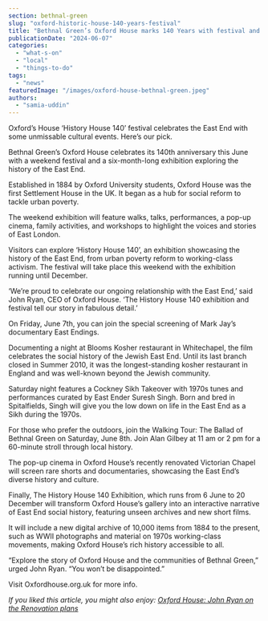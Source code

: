 ```yaml
---
section: bethnal-green
slug: "oxford-historic-house-140-years-festival"
title: "Bethnal Green’s Oxford House marks 140 Years with festival and exhibition"
publicationDate: "2024-06-07"
categories: 
  - "what-s-on"
  - "local"
  - "things-to-do"
tags: 
  - "news"
featuredImage: "/images/oxford-house-bethnal-green.jpeg"
authors: 
  - "samia-uddin"
---
```


Oxford’s House ‘History House 140’ festival celebrates the East End with some unmissable cultural events. Here’s our pick.

Bethnal Green’s Oxford House celebrates its 140th anniversary this June with a weekend festival and a six-month-long exhibition exploring the history of the East End.

Established in 1884 by Oxford University students, Oxford House was the first Settlement House in the UK. It began as a hub for social reform to tackle urban poverty.

The weekend exhibition will feature walks, talks, performances, a pop-up cinema, family activities, and workshops to highlight the voices and stories of East London.

Visitors can explore ‘History House 140’, an exhibition showcasing the history of the East End, from urban poverty reform to working-class activism. The festival will take place this weekend with the exhibition running until December. 

‘We’re proud to celebrate our ongoing relationship with the East End,’ said John Ryan, CEO of Oxford House. ‘The History House 140 exhibition and festival tell our story in fabulous detail.’

On Friday, June 7th, you can join the special screening of Mark Jay’s documentary East Endings. 

Documenting a night at Blooms Kosher restaurant in Whitechapel, the film celebrates the social history of the Jewish East End. Until its last branch closed in Summer 2010, it was the longest-standing kosher restaurant in England and was well-known beyond the Jewish community.

Saturday night features a Cockney Sikh Takeover with 1970s tunes and performances curated by East Ender Suresh Singh. Born and bred in Spitalfields, Singh will give you the low down on life in the East End as a Sikh during the 1970s.

For those who prefer the outdoors, join the Walking Tour: The Ballad of Bethnal Green on Saturday, June 8th. Join Alan Gilbey at 11 am or 2 pm for a 60-minute stroll through local history.

The pop-up cinema in Oxford House’s recently renovated Victorian Chapel will screen rare shorts and documentaries, showcasing the East End’s diverse history and culture.

Finally, The History House 140 Exhibition, which runs from 6 June to 20 December will transform Oxford House’s gallery into an interactive narrative of East End social history, featuring unseen archives and new short films.

It will include a new digital archive of 10,000 items from 1884 to the present, such as WWII photographs and material on 1970s working-class movements, making Oxford House’s rich history accessible to all. 

“Explore the story of Oxford House and the communities of Bethnal Green,” urged John Ryan. “You won’t be disappointed.”

Visit Oxfordhouse.org.uk for more info.

_If you liked this article, you might also enjoy:_ [_Oxford House: John Ryan on the Renovation plans_](https://bethnalgreenlondon.co.uk/oxford-house-renovation-plans/)
